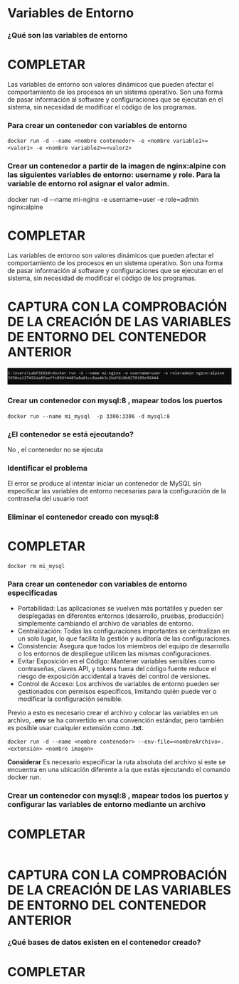 # Variables de Entorno
### ¿Qué son las variables de entorno
# COMPLETAR
Las variables de entorno son valores dinámicos que pueden afectar el comportamiento de los procesos en un sistema operativo. Son una forma de pasar información al software y configuraciones que se ejecutan en el sistema, sin necesidad de modificar el código de los programas.

### Para crear un contenedor con variables de entorno

```
docker run -d --name <nombre contenedor> -e <nombre variable1>=<valor1> -e <nombre variable2>=<valor2>
```

### Crear un contenedor a partir de la imagen de nginx:alpine con las siguientes variables de entorno: username y role. Para la variable de entorno rol asignar el valor admin.
docker run -d --name mi-nginx -e username=user -e role=admin nginx:alpine
# COMPLETAR
Las variables de entorno son valores dinámicos que pueden afectar el comportamiento de los procesos en un sistema operativo. Son una forma de pasar información al software y configuraciones que se ejecutan en el sistema, sin necesidad de modificar el código de los programas.

# CAPTURA CON LA COMPROBACIÓN DE LA CREACIÓN DE LAS VARIABLES DE ENTORNO DEL CONTENEDOR ANTERIOR
![Imagen](imagenes/variables.png)

### Crear un contenedor con mysql:8 , mapear todos los puertos
```
docker run --name mi_mysql  -p 3306:3306 -d mysql:8
```

### ¿El contenedor se está ejecutando?
No , el contenedor no se ejecuta 

### Identificar el problema

El error se produce al intentar iniciar un contenedor de MySQL sin especificar las variables de entorno necesarias para la configuración de la contraseña del usuario root


### Eliminar el contenedor creado con mysql:8 
# COMPLETAR
```
docker rm mi_mysql
```
### Para crear un contenedor con variables de entorno especificadas
- Portabilidad: Las aplicaciones se vuelven más portátiles y pueden ser desplegadas en diferentes entornos (desarrollo, pruebas, producción) simplemente cambiando el archivo de variables de entorno.
- Centralización: Todas las configuraciones importantes se centralizan en un solo lugar, lo que facilita la gestión y auditoría de las configuraciones.
- Consistencia: Asegura que todos los miembros del equipo de desarrollo o los entornos de despliegue utilicen las mismas configuraciones.
- Evitar Exposición en el Código: Mantener variables sensibles como contraseñas, claves API, y tokens fuera del código fuente reduce el riesgo de exposición accidental a través del control de versiones.
- Control de Acceso: Los archivos de variables de entorno pueden ser gestionados con permisos específicos, limitando quién puede ver o modificar la configuración sensible.

Previo a esto es necesario crear el archivo y colocar las variables en un archivo, **.env** se ha convertido en una convención estándar, pero también es posible usar cualquier extensión como **.txt**.
```
docker run -d --name <nombre contenedor> --env-file=<nombreArchivo>.<extensión> <nombre imagen>
```
**Considerar**
Es necesario especificar la ruta absoluta del archivo si este se encuentra en una ubicación diferente a la que estás ejecutando el comando docker run.

### Crear un contenedor con mysql:8 , mapear todos los puertos y configurar las variables de entorno mediante un archivo
# COMPLETAR

```docker run -d --name mi_mysql --env-file=env.txt -p 3306:3306 mysql:8
```

# CAPTURA CON LA COMPROBACIÓN DE LA CREACIÓN DE LAS VARIABLES DE ENTORNO DEL CONTENEDOR ANTERIOR 


### ¿Qué bases de datos existen en el contenedor creado?
# COMPLETAR
